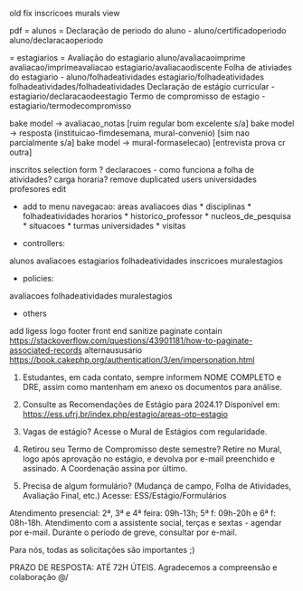 old fix inscricoes murals view
<input type="hidden" name="data[Inscricao][id_aluno]" value="" id="InscricaoIdAluno">

pdf 
= alunos =
Declaração de periodo do aluno - aluno/certificadoperiodo aluno/declaracaoperiodo

= estagiarios =
Avaliação do estagiario aluno/avaliacaoimprime avaliacao/imprimeavaliacao estagiario/avaliacaodiscente
Folha de ativiades do estagiario - aluno/folhadeatividades estagiario/folhadeatividades folhadeatividades/folhadeatividades
Declaração de estágio curricular - estagiario/declaracaodeestagio
Termo de compromisso de estagio - estagiario/termodecompromisso

bake model -> avaliacao_notas [ruim regular bom excelente s/a]
bake model -> resposta (instituicao-fimdesemana, mural-convenio) [sim nao parcialmente s/a]
bake model -> mural-formaselecao) [entrevista prova cr outra]

inscritos selection form ?
declaracoes - como funciona a folha de atividades?
carga horaria?
remove duplicated users
universidades profesores edit

- add to menu navegacao:
areas
avaliacoes
dias *
disciplinas *
folhadeatividades
horarios *
historico_professor *
nucleos_de_pesquisa *
situacoes *
turmas
universidades *
visitas


- controllers:

alunos
avaliacoes
estagiarios
folhadeatividades
inscricoes
muralestagios

- policies:

avaliacoes
folhadeatividades
muralestagios

- others

add ligess logo footer
front end sanitize
paginate contain https://stackoverflow.com/questions/43901181/how-to-paginate-associated-records
alternaususario https://book.cakephp.org/authentication/3/en/impersonation.html

1. Estudantes, em cada contato, sempre informem NOME COMPLETO e DRE, assim como mantenham em anexo os documentos para análise.
2. Consulte as Recomendações de Estágio para 2024.1? Disponível em: https://ess.ufrj.br/index.php/estagio/areas-otp-estagio
3. Vagas de estágio? Acesse o Mural de Estágios com regularidade.

4. Retirou seu Termo de Compromisso deste semestre? Retire no Mural, logo após aprovação no estágio, e devolva por e-mail preenchido e assinado. A Coordenação assina por último.

5. Precisa de algum formulário? (Mudança de campo, Folha de Atividades, Avaliação Final, etc.) Acesse: ESS/Estágio/Formulários

Atendimento presencial: 2ª, 3ª e 4ª feira: 09h-13h; 5ª f: 09h-20h e 6ª f: 08h-18h. Atendimento com a assistente social, terças e sextas - agendar por e-mail. Durante o período de greve, consultar por e-mail.

Para nós, todas as solicitações são importantes ;)

PRAZO DE RESPOSTA: ATÉ 72H ÚTEIS. Agradecemos a compreensão e colaboração \@/